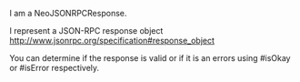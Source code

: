 I am a NeoJSONRPCResponse.

I represent a JSON-RPC response object <http://www.jsonrpc.org/specification#response_object>

You can determine if  the response is valid or if  it is an errors using #isOkay or #isError respectively.